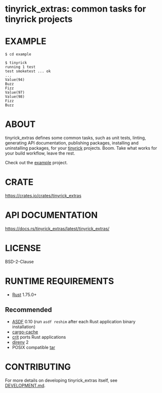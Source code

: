 # tinyrick_extras: common tasks for tinyrick projects

# EXAMPLE

```console
$ cd example

$ tinyrick
running 1 test
test smoketest ... ok
...
Value(94)
Buzz
Fizz
Value(97)
Value(98)
Fizz
Buzz
```

# ABOUT

tinyrick_extras defines some common tasks, such as unit tests, linting, generating API documentation, publishing packages, installing and uninstalling packages, for your [tinyrick](https://github.com/mcandre/tinyrick) projects. Boom. Take what works for your build workflow, leave the rest.

Check out the [example](example) project.

# CRATE

https://crates.io/crates/tinyrick_extras

# API DOCUMENTATION

https://docs.rs/tinyrick_extras/latest/tinyrick_extras/

# LICENSE

BSD-2-Clause

# RUNTIME REQUIREMENTS

* [Rust](https://www.rust-lang.org/en-US/) 1.75.0+

## Recommended

* [ASDF](https://asdf-vm.com/) 0.10 (run `asdf reshim` after each Rust application binary installation)
* [cargo-cache](https://crates.io/crates/cargo-cache)
* [crit](https://github.com/mcandre/crit) ports Rust applications
* [direnv](https://direnv.net/) 2
* POSIX compatible [tar](https://pubs.opengroup.org/onlinepubs/7908799/xcu/tar.html)

# CONTRIBUTING

For more details on developing tinyrick_extras itself, see [DEVELOPMENT.md](DEVELOPMENT.md).
